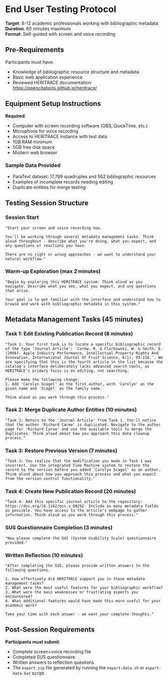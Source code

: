 # End User Testing Protocol

**Target**: 8-12 academic professionals working with bibliographic metadata  
**Duration**: 60 minutes maximum  
**Format**: Self-guided with screen and voice recording

## Pre-Requirements

Participants must have:
- Knowledge of bibliographic resource structure and metadata
- Basic web application experience
- Reviewed HERITRACE documentation: https://opencitations.github.io/heritrace/

## Equipment Setup Instructions

**Required**:
- Computer with screen recording software (OBS, QuickTime, etc.)
- Microphone for voice recording
- Access to HERITRACE instance with test data
- 1GB RAM minimum
- 5GB free disk space
- Modern web browser

### Sample Data Provided
- ParaText dataset: 17,799 quadruples and 562 bibliographic resources
- Examples of incomplete records needing editing
- Duplicate entities for merge testing

## Testing Session Structure

### **Session Start**
```
"Start your screen and voice recording now. 

You'll be working through several metadata management tasks. Think aloud throughout - describe what you're doing, what you expect, and any questions or reactions you have.

There are no right or wrong approaches - we want to understand your natural workflow."
```

### **Warm-up Exploration (max 2 minutes)**
```
"Begin by exploring this HERITRACE system. Think aloud as you navigate. Describe what you see, what you expect, and any questions that arise.

Your goal is to get familiar with the interface and understand how to browse and work with bibliographic metadata in this system."
```

## Metadata Management Tasks (45 minutes)

### Task 1: Edit Existing Publication Record (8 minutes)
```
"Task 1: Your first task is to locate a specific bibliographic record of the type 'Journal Article': 'Carew, R. & Florkowski, W. & Smith, E. (2006). Apple Industry Performance, Intellectual Property Rights And Innovation. International Journal Of Fruit Science, 6(1), 93-116.'. We are specifying that this is the fourth article in the list because the catalog's interface deliberately lacks advanced search tools, as HERITRACE's primary focus is on editing, not searching.

Please make the following change:
1. Add 'Carolyn Scagel' as the first author, with 'Carolyn' as the given name and 'Scagel' as the family name.

Think aloud as you work through this process."
```

### Task 2: Merge Duplicate Author Entities (10 minutes)
```
"Task 2: Return to the 'Journal Article' from Task 1. You'll notice that the author 'Richard Carew' is duplicated. Navigate to the author page for 'Richard Carew' and use the available tools to merge the duplicates. Think aloud about how you approach this data cleanup process."
```

### Task 3: Restore Previous Version (7 minutes)
```
"Task 3: You realize that the modification you made in Task 1 was incorrect. Use the integrated Time Machine system to restore the record to the version before you added 'Carolyn Scagel' as an author. Think aloud about how you approach this process and what you expect from the version control functionality."
```

### Task 4: Create New Publication Record (20 minutes)
```
"Task 4: Add this specific journal article to the repository: https://doi.org/10.1162/qss_a_00292. Include as many metadata fields as possible. You have access to the article's webpage to gather information. Think aloud as you work through this process."
```

### **SUS Questionnaire Completion (3 minutes)**
```
"Now please complete the SUS (System Usability Scale) questionnaire provided."
```

### **Written Reflection (10 minutes)**
```
"After completing the SUS, please provide written answers to the following questions.

1. How effectively did HERITRACE support you in these metadata management tasks?
2. What were the most useful features for your bibliographic workflow?
3. What were the main weaknesses or frustrating aspects you encountered?
4. What additional features would have made this more useful for your academic work?

Take your time with each answer - we want your complete thoughts."
```

## Post-Session Requirements

**Participants must submit**:
- Complete screen+voice recording file
- Completed SUS questionnaire
- Written answers to reflection questions
- The `export.zip` file generated by running the `export-data.sh` or `export-data.bat` script.
